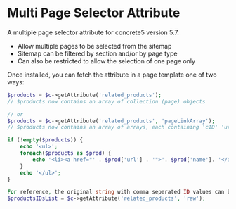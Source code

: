 # Multi Page Selector Attribute

A multiple page selector attribute for concrete5 version 5.7.

- Allow multiple pages to be selected from the sitemap
- Sitemap can be filtered by section and/or by page type
- Can also be restricted to allow the selection of one page only

Once installed, you can fetch the attribute in a page template one of two ways:

```php
$products = $c->getAttribute('related_products');
// $products now contains an array of collection (page) objects

// or 
$products = $c->getAttribute('related_products', 'pageLinkArray');
// $products now contains an array of arrays, each containing 'cID' 'url', 'name', and 'obj' (the original page object) meaning you can do:

if (!empty($products)) { 
    echo '<ul>';
    foreach($products as $prod) {
        echo '<li><a href="' . $prod['url'] . '">'. $prod['name']. '</a></li>';
    }
    echo '</ul>';
}

For reference, the original string with comma seperated ID values can be retrived via:
$productsIDsList = $c->getAttribute('related_products', 'raw');
```

